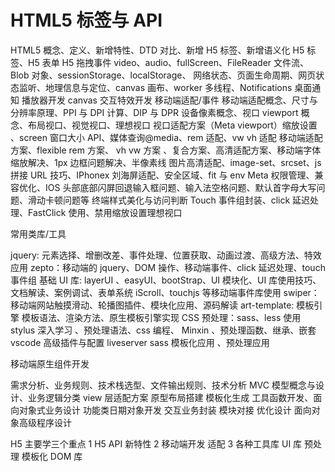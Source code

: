 # HTML5 标签与 API

HTML5 概念、定义、新增特性、DTD 对比、新增 H5 标签、新增语义化 H5 标签、H5 表单
H5 拖拽事件 video、audio、fullScreen、FileReader 文件流、Blob 对象、sessionStorage、localStorage、
网络状态、页面生命周期、网页状态监听、地理信息与定位、canvas 画布、worker 多线程、Notifications 桌面通知
播放器开发 canvas 交互特效开发
移动端适配/事件
移动端适配概念、尺寸与分辨率原理、PPI 与 DPI 计算、DIP 与 DPR 设备像素概念、视口 viewport 概念、布局视口、视觉视口、理想视口
视口适配方案（Meta viewport）缩放设置 、screen 窗口大小 API、媒体查询@media、rem 适配、vw vh 适配
移动端适配方案、flexible rem 方案、 vh vw 方案 、复合方案、高清适配方案、移动端字体缩放解决、1px 边框问题解决、半像素线
图片高清适配、image-set、srcset、js 拼接 URL 技巧、IPhonex 刘海屏适配、安全区域、fit 与 env
Meta 权限管理、兼容优化、IOS 头部底部闪屏回退输入框问题、输入法空格问题、默认首字母大写问题、滑动卡顿问题等
终端样式美化与访问判断
Touch 事件组封装、click 延迟处理、FastClick 使用、禁用缩放设置理想视口

常用类库/工具

jquery: 元素选择、增删改差、事件处理、位置获取、动画过渡、高级方法、特效应用
zepto：移动端的 jquery、DOM 操作、移动端事件、click 延迟处理、touch 事件组
基础 UI 库: layerUI 、easyUI、bootStrap、UI 模块化、UI 库使用技巧、文档解读、案例调试、表单系统
iScroll、touchjs 等移动端事件库使用
swiper：移动端网站触摸滑动、轮播图插件、模块化应用、源码解读
art-template: 模板引擎 模板语法、渲染方法、原生模板引擎实现
CSS 预处理：sass、less 使用 stylus 深入学习 、预处理语法、css 编程、 Minxin 、预处理函数、继承、嵌套
vscode 高级插件与配置 liveserver sass
模板化应用 、预处理应用

移动端原生组件开发

需求分析、业务规则、技术栈选型、文件输出规则、技术分析
MVC 模型概念与设计、业务逻辑分类
view 层适配方案 原型布局搭建 模板化生成
工具函数开发、面向对象式业务设计 功能类日期对象开发
交互业务封装 模块对接 优化设计 面向对象高级程序设计

H5 主要学三个重点
1 H5 API 新特性
2 移动端开发 适配
3 各种工具库 UI 库 预处理 模板化 DOM 库
